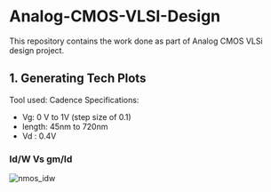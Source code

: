 # Analog-CMOS-VLSI-Design
This repository contains the work done as part of Analog CMOS VLSi design project.
## 1. Generating Tech Plots 
Tool used: Cadence
Specifications:
- Vg: 0 V to 1V (step size of 0.1)
- length: 45nm to 720nm
- Vd : 0.4V

### Id/W Vs gm/Id
  ![nmos_idw](https://github.com/user-attachments/assets/502eeb42-2845-42ff-aae7-45176674ec1f)
